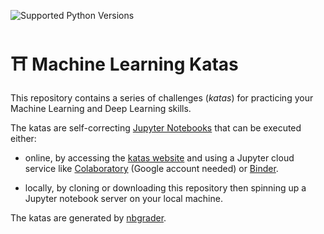 ![Supported Python Versions](https://img.shields.io/badge/Python->=3.6-blue.svg?logo=python&logoColor=white)

# ⛩ Machine Learning Katas

This repository contains a series of challenges (*katas*) for practicing your Machine Learning and Deep Learning skills.

The katas are self-correcting [Jupyter Notebooks](https://jupyter.org/) that can be executed either:

- online, by accessing the [katas website](https://bpesquet.github.io/mlkatas/) and using a Jupyter cloud service like [Colaboratory](https://colab.research.google.com/) (Google account needed) or [Binder](https://mybinder.org/).

- locally, by cloning or downloading this repository then spinning up a Jupyter notebook server on your local machine.

The katas are generated by [nbgrader](https://nbgrader.readthedocs.io).
